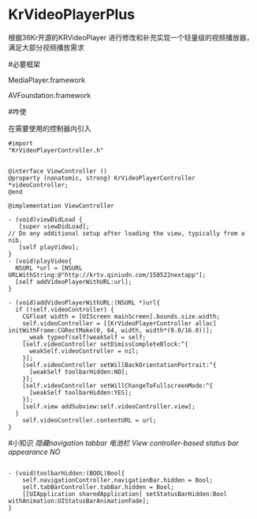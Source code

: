 # KrVideoPlayerPlus
根据36Kr开源的KRVideoPlayer 进行修改和补充实现一个轻量级的视频播放器，满足大部分视频播放需求

#必要框架
<p>MediaPlayer.framework</p>
<p>AVFoundation.framework</p>

#咋使

在需要使用的控制器内引入  <pre><code>#import "KrVideoPlayerController.h"</code></pre>

<pre><code>
@interface ViewController ()
@property (nonatomic, strong) KrVideoPlayerController  *videoController;
@end

@implementation ViewController

- (void)viewDidLoad {
   [super viewDidLoad];
// Do any additional setup after loading the view, typically from a nib.
   [self playVideo];
}
- (void)playVideo{
  NSURL *url = [NSURL URLWithString:@"http://krtv.qiniudn.com/150522nextapp"];
  [self addVideoPlayerWithURL:url];
}

- (void)addVideoPlayerWithURL:(NSURL *)url{
  if (!self.videoController) {
    CGFloat width = [UIScreen mainScreen].bounds.size.width;
    self.videoController = [[KrVideoPlayerController alloc] initWithFrame:CGRectMake(0, 64, width, width*(9.0/16.0))];
    __weak typeof(self)weakSelf = self;
    [self.videoController setDimissCompleteBlock:^{
      weakSelf.videoController = nil;
    }];
    [self.videoController setWillBackOrientationPortrait:^{
      [weakSelf toolbarHidden:NO];
    }];
    [self.videoController setWillChangeToFullscreenMode:^{
      [weakSelf toolbarHidden:YES];
    }];
    [self.view addSubview:self.videoController.view];
  }
    self.videoController.contentURL = url;
}
</code></pre>

#小知识
_隐藏navigation tabbar 电池栏_
_View controller-based status bar appearance    NO_
<pre><code>
- (void)toolbarHidden:(BOOL)Bool{
    self.navigationController.navigationBar.hidden = Bool;
    self.tabBarController.tabBar.hidden = Bool;
    [[UIApplication sharedApplication] setStatusBarHidden:Bool withAnimation:UIStatusBarAnimationFade];
}
</code></pre>



